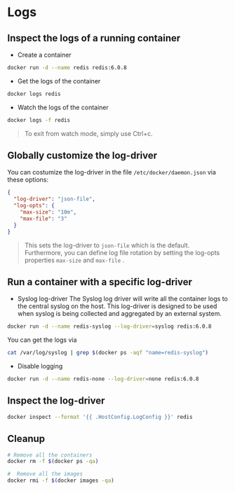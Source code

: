 # Logs

## Inspect the logs of a running container

* Create a container

```bash
docker run -d --name redis redis:6.0.8
```

* Get the logs of the container

```bash
docker logs redis
```

* Watch the logs of the container

```bash
docker logs -f redis
```

>To exit from watch mode, simply use Ctrl+c.

## Globally customize the log-driver

You can costumize the log-driver in the file `/etc/docker/daemon.json` via these options:

```json
{
  "log-driver": "json-file",
  "log-opts": {
    "max-size": "10m",
    "max-file": "3" 
  }
}
```

>This sets the log-driver to `json-file` which is the default. Furthermore, you can define log file rotation by setting the log-opts properties `max-size` and `max-file` .

## Run a container with a specific log-driver

* Syslog log-driver
  The Syslog log driver will write all the container logs to the central syslog on the host. This log-driver is designed to be used when syslog is being collected and aggregated by an external system.

```bash
docker run -d --name redis-syslog --log-driver=syslog redis:6.0.8
```

  You can get the logs via

```bash
cat /var/log/syslog | grep $(docker ps -aqf "name=redis-syslog")
```

* Disable logging

```bash
docker run -d --name redis-none --log-driver=none redis:6.0.8
```

## Inspect the log-driver

```bash
docker inspect --format '{{ .HostConfig.LogConfig }}' redis
```

## Cleanup

```bash
# Remove all the containers
docker rm -f $(docker ps -qa)

#  Remove all the images
docker rmi -f $(docker images -qa)
```